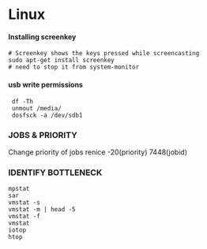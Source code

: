 Linux
=====




#### Installing screenkey

    # Screenkey shows the keys pressed while screencasting
    sudo apt-get install screenkey
    # need to stop it from system-monitor


#### usb write permissions

     df -Th
     unmout /media/
     dosfsck -a /dev/sdb1


### JOBS & PRIORITY


Change priority of jobs
    renice -20(priority) 7448(jobid)


### IDENTIFY BOTTLENECK
    mpstat
    sar
    vmstat -s
    vmstat -m | head -5
    vmstat -f
    vmstat
    iotop
    htop
